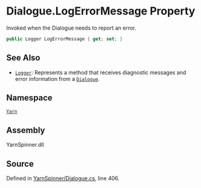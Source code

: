 <!-- This file was generated by a tool. Do not edit this file by hand. -->

# Dialogue.LogErrorMessage Property

Invoked when the Dialogue needs to report an error.


```csharp
public Logger LogErrorMessage { get; set; }
```



## See Also
* [`Logger`](/api/csharp/yarn/logger.md): 
Represents a method that receives diagnostic messages and error
information from a [`Dialogue`](/api/csharp/yarn/dialogue.md).

## Namespace
[`Yarn`](/api/csharp/yarn/README.md)

## Assembly
YarnSpinner.dll

## Source
Defined in [YarnSpinner/Dialogue.cs](https://github.com/YarnSpinnerTool/YarnSpinner//blob/develop/YarnSpinner/Dialogue.cs#L406), line 406.
